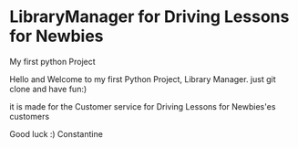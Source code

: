 # LibraryManager for Driving Lessons for Newbies
My first python Project

Hello and Welcome to my first Python Project, Library Manager.
just git clone and have fun:)

it is made for the Customer service for Driving Lessons for Newbies'es customers

Good luck :)
Constantine
